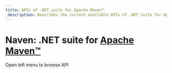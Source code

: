 ```yaml
---
title: APIs of .NET suite for Apache Maven™
_description: Describes the current available APIs of .NET suite for Apache Maven™
---
```


# Naven: .NET suite for [Apache Maven™](https://maven.apache.org)

Open left menu to browse API
